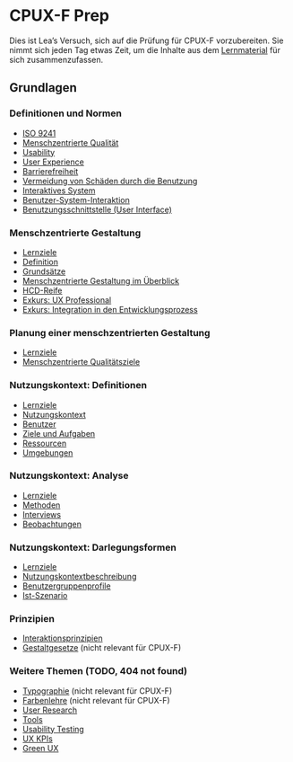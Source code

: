# CPUX-F Prep

Dies ist Lea’s Versuch, sich auf die Prüfung für CPUX-F vorzubereiten. Sie nimmt
sich jeden Tag etwas Zeit, um die Inhalte aus dem
[Lernmaterial](quellenangaben.md) für sich zusammenzufassen.

## Grundlagen

<div class="grid">
<div class="card flow" markdown="1">

### Definitionen und Normen

- [ISO 9241](definitionen-und-normen/iso-9241.md)
- [Menschzentrierte Qualität](definitionen-und-normen/menschzentrierte-qualitaet.md)
- [Usability](definitionen-und-normen/usability.md)
- [User Experience](definitionen-und-normen/user-experience.md)
- [Barrierefreiheit](definitionen-und-normen/barrierefreiheit.md)
- [Vermeidung von Schäden durch die Benutzung](definitionen-und-normen/vermeidung-schaeden.md)
- [Interaktives System](definitionen-und-normen/interaktives-system.md)
- [Benutzer-System-Interaktion](definitionen-und-normen/benutzer-system-interaktion.md)
- [Benutzungsschnittstelle (User Interface)](definitionen-und-normen/benutzungsschnittstelle.md)

</div>
<div class="card flow" markdown="1">

### Menschzentrierte Gestaltung

- [Lernziele](menschzentrierte-gestaltung/lernziele.md)
- [Definition](menschzentrierte-gestaltung/definition.md)
- [Grundsätze](menschzentrierte-gestaltung/grundsaetze.md)
- [Menschzentrierte Gestaltung im Überblick](menschzentrierte-gestaltung/ueberblick.md)
- [HCD-Reife](menschzentrierte-gestaltung/hcd-reife.md)
- [Exkurs: UX Professional](menschzentrierte-gestaltung/exkurs-ux-professional.md)
- [Exkurs: Integration in den Entwicklungsprozess](menschzentrierte-gestaltung/exkurs-integration-in-den-entwicklungsprozess.md)

</div>

<div class="card flow" markdown="1">

### Planung einer menschzentrierten Gestaltung

- [Lernziele](planung-hcd/lernziele.md)
- [Menschzentrierte Qualitätsziele](planung-hcd/qualitaetsziele.md)

</div>
<div class="card flow" markdown="1">

### Nutzungskontext: Definitionen

- [Lernziele](nutzungskontext-definitionen/lernziele.md)
- [Nutzungskontext](nutzungskontext-definitionen/nutzungskontext.md)
- [Benutzer](nutzungskontext-definitionen/benutzer.md)
- [Ziele und Aufgaben](nutzungskontext-definitionen/ziele-und-aufgaben.md)
- [Ressourcen](nutzungskontext-definitionen/ressourcen.md)
- [Umgebungen](nutzungskontext-definitionen/umgebungen.md)

</div>
<div class="card flow" markdown="1">

### Nutzungskontext: Analyse

- [Lernziele](nutzungskontext-analyse/lernziele.md)
- [Methoden](nutzungskontext-analyse/methoden.md)
- [Interviews](nutzungskontext-analyse/interviews.md)
- [Beobachtungen](nutzungskontext-analyse/beobachtungen.md)

</div>
<div class="card flow" markdown="1">

### Nutzungskontext: Darlegungsformen

- [Lernziele](nutzungskontext-darlegungsformen/lernziele.md)
- [Nutzungskontextbeschreibung](nutzungskontext-darlegungsformen/nutzungskontextbeschreibung.md)
- [Benutzergruppenprofile](nutzungskontext-darlegungsformen/benutzergruppenprofile.md)
- [Ist-Szenario](nutzungskontext-darlegungsformen/ist-szenario.md)

</div>
<div class="card flow" markdown="1">

### Prinzipien

- [Interaktionsprinzipien](prinzipien/interaktionsprinzipien.md)
- [Gestaltgesetze](prinzipien/gestaltgesetze.md) (nicht relevant für CPUX-F)

</div>
</div>

### Weitere Themen (TODO, 404 not found)

- [Typographie](prinzipien/typographie.md) (nicht relevant für CPUX-F)
- [Farbenlehre](prinzipien/farbenlehre.md) (nicht relevant für CPUX-F)
- [User Research](user-research.html)
- [Tools](tools.html)
- [Usability Testing](usability-testing.html)
- [UX KPIs](ux-kpis.html)
- [Green UX](green-ux.html)
